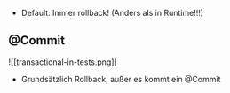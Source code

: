 - Default: Immer rollback! (Anders als in Runtime!!!)

## @Commit
![[transactional-in-tests.png]]
- Grundsätzlich Rollback, außer es kommt ein @Commit 